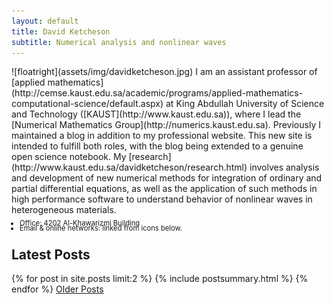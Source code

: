 ```yaml
---
layout: default
title: David Ketcheson
subtitle: Numerical analysis and nonlinear waves
---
```


<div class="span12">
<div class="span6">
![floatright](assets/img/davidketcheson.jpg)
I am an assistant professor of [applied mathematics](http://cemse.kaust.edu.sa/academic/programs/applied-mathematics-computational-science/default.aspx) at King Abdullah University
of Science and Technology ([KAUST](http://www.kaust.edu.sa)), where
I lead the [Numerical Mathematics Group](http://numerics.kaust.edu.sa).
Previously I maintained a blog in addition to my professional website.  This
new site is intended to fulfill both roles, with the blog being extended to
a genuine open science notebook.
My [research](http://www.kaust.edu.sa/davidketcheson/research.html) involves
analysis and development of new numerical methods for integration of ordinary
and partial differential equations, as well as the application of such methods
in high performance software to understand behavior of nonlinear waves in 
heterogeneous materials.

<ul class="unstyled" style="font-size:.8em;line-height=.8em">
<li style="margin:-6px"> Office: 4202 Al-Khawarizmi Building 
<li style="margin:-6px"> Email &amp; online networks: linked from icons below. </li>
</ul>
</div>

<span>
<div class="span5">
  <h2 class="h1-5">Latest Posts</h2>
{% for post in site.posts limit:2 %}
{% include postsummary.html %}
{% endfor %}
<a href="archives.html">Older Posts</a>
</div>
</span>

</div>
